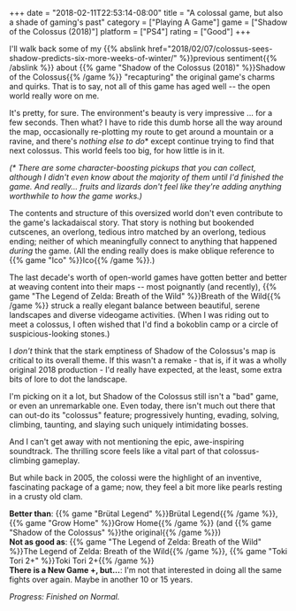 +++
date = "2018-02-11T22:53:14-08:00"
title = "A colossal game, but also a shade of gaming's past"
category = ["Playing A Game"]
game = ["Shadow of the Colossus (2018)"]
platform = ["PS4"]
rating = ["Good"]
+++

I'll walk back some of my {{% abslink href="2018/02/07/colossus-sees-shadow-predicts-six-more-weeks-of-winter/" %}}previous sentiment{{% /abslink %}} about {{% game "Shadow of the Colossus (2018)" %}}Shadow of the Colossus{{% /game %}} "recapturing" the original game's charms and quirks.  That is to say, not all of this game has aged well -- the open world really wore on me.

It's pretty, for sure.  The environment's beauty is very impressive ... for a few seconds.  Then what?  I have to ride this dumb horse all the way around the map, occasionally re-plotting my route to get around a mountain or a ravine, and there's <i>nothing else to do</i>\* except continue trying to find that next colossus.  This world feels too big, for how little is in it.

<i>(\* There are some character-boosting pickups that you can collect, although I didn't even know about the majority of them until I'd finished the game.  And really... fruits and lizards don't feel like they're adding anything worthwhile to how the game works.)</i>

The contents and structure of this oversized world don't even contribute to the game's lackadaiscal story.  That story is nothing but bookended cutscenes, an overlong, tedious intro matched by an overlong, tedious ending; neither of which meaningfully connect to anything that happened <i>during</i> the game.  (All the ending really does is make oblique reference to {{% game "Ico" %}}Ico{{% /game %}}.)

The last decade's worth of open-world games have gotten better and better at weaving content into their maps -- most poignantly (and recently), {{% game "The Legend of Zelda: Breath of the Wild" %}}Breath of the Wild{{% /game %}} struck a really elegant balance between beautiful, serene landscapes and diverse videogame activities.  (When I was riding out to meet a colossus, I often wished that I'd find a bokoblin camp or a circle of suspicious-looking stones.)

I <i>don't</i> think that the stark emptiness of Shadow of the Colossus's map is critical to its overall theme.  If this wasn't a remake - that is, if it was a wholly original 2018 production - I'd really have expected, at the least, some extra bits of lore to dot the landscape.

I'm picking on it a lot, but Shadow of the Colossus still isn't a "bad" game, or even an unremarkable one.  Even today, there isn't much out there that can out-do its "colossus" feature; progressively hunting, evading, solving, climbing, taunting, and slaying such uniquely intimidating bosses.

And I can't get away with not mentioning the epic, awe-inspiring soundtrack.  The thrilling score feels like a vital part of that colossus-climbing gameplay.

But while back in 2005, the colossi were the highlight of an inventive, fascinating package of a game; now, they feel a bit more like pearls resting in a crusty old clam.

<b>Better than</b>: {{% game "Br&uuml;tal Legend" %}}Br&uuml;tal Legend{{% /game %}}, {{% game "Grow Home" %}}Grow Home{{% /game %}} (and {{% game "Shadow of the Colossus" %}}the original{{% /game %}})  
<b>Not as good as</b>: {{% game "The Legend of Zelda: Breath of the Wild" %}}The Legend of Zelda: Breath of the Wild{{% /game %}}, {{% game "Toki Tori 2+" %}}Toki Tori 2+{{% /game %}}  
<b>There is a New Game +, but...</b>: I'm not that interested in doing all the same fights over again.  Maybe in another 10 or 15 years.

<i>Progress: Finished on Normal.</i>
